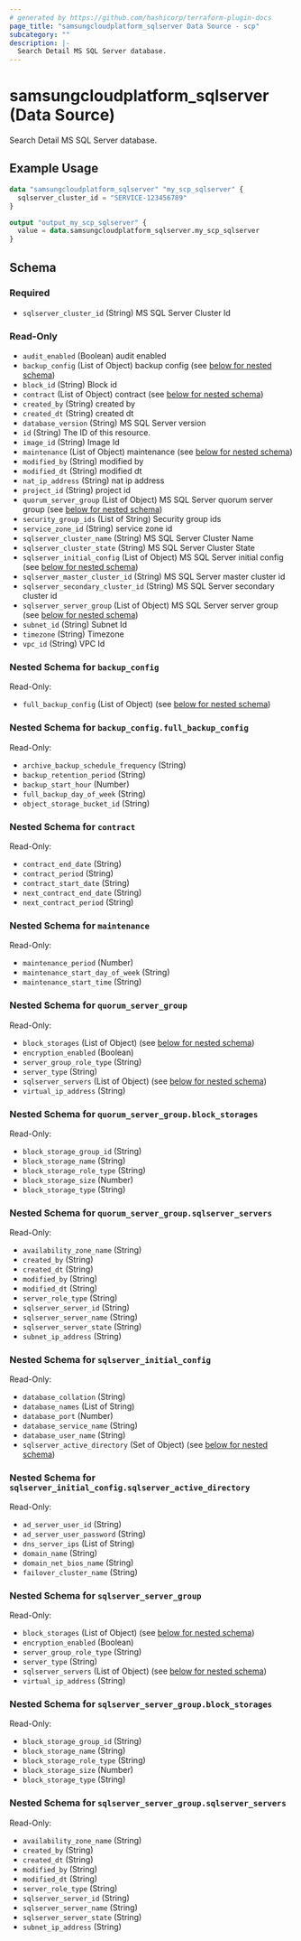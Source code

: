 ```yaml
---
# generated by https://github.com/hashicorp/terraform-plugin-docs
page_title: "samsungcloudplatform_sqlserver Data Source - scp"
subcategory: ""
description: |-
  Search Detail MS SQL Server database.
---
```


# samsungcloudplatform_sqlserver (Data Source)

Search Detail MS SQL Server database.

## Example Usage

```terraform
data "samsungcloudplatform_sqlserver" "my_scp_sqlserver" {
  sqlserver_cluster_id = "SERVICE-123456789"
}

output "output_my_scp_sqlserver" {
  value = data.samsungcloudplatform_sqlserver.my_scp_sqlserver
}
```

<!-- schema generated by tfplugindocs -->
## Schema

### Required

- `sqlserver_cluster_id` (String) MS SQL Server Cluster Id

### Read-Only

- `audit_enabled` (Boolean) audit enabled
- `backup_config` (List of Object) backup config (see [below for nested schema](#nestedatt--backup_config))
- `block_id` (String) Block id
- `contract` (List of Object) contract (see [below for nested schema](#nestedatt--contract))
- `created_by` (String) created by
- `created_dt` (String) created dt
- `database_version` (String) MS SQL Server version
- `id` (String) The ID of this resource.
- `image_id` (String) Image Id
- `maintenance` (List of Object) maintenance (see [below for nested schema](#nestedatt--maintenance))
- `modified_by` (String) modified by
- `modified_dt` (String) modified dt
- `nat_ip_address` (String) nat ip address
- `project_id` (String) project id
- `quorum_server_group` (List of Object) MS SQL Server quorum server group (see [below for nested schema](#nestedatt--quorum_server_group))
- `security_group_ids` (List of String) Security group ids
- `service_zone_id` (String) service zone id
- `sqlserver_cluster_name` (String) MS SQL Server Cluster Name
- `sqlserver_cluster_state` (String) MS SQL Server Cluster State
- `sqlserver_initial_config` (List of Object) MS SQL Server initial config (see [below for nested schema](#nestedatt--sqlserver_initial_config))
- `sqlserver_master_cluster_id` (String) MS SQL Server master cluster id
- `sqlserver_secondary_cluster_id` (String) MS SQL Server secondary cluster id
- `sqlserver_server_group` (List of Object) MS SQL Server server group (see [below for nested schema](#nestedatt--sqlserver_server_group))
- `subnet_id` (String) Subnet Id
- `timezone` (String) Timezone
- `vpc_id` (String) VPC Id

<a id="nestedatt--backup_config"></a>
### Nested Schema for `backup_config`

Read-Only:

- `full_backup_config` (List of Object) (see [below for nested schema](#nestedobjatt--backup_config--full_backup_config))

<a id="nestedobjatt--backup_config--full_backup_config"></a>
### Nested Schema for `backup_config.full_backup_config`

Read-Only:

- `archive_backup_schedule_frequency` (String)
- `backup_retention_period` (String)
- `backup_start_hour` (Number)
- `full_backup_day_of_week` (String)
- `object_storage_bucket_id` (String)



<a id="nestedatt--contract"></a>
### Nested Schema for `contract`

Read-Only:

- `contract_end_date` (String)
- `contract_period` (String)
- `contract_start_date` (String)
- `next_contract_end_date` (String)
- `next_contract_period` (String)


<a id="nestedatt--maintenance"></a>
### Nested Schema for `maintenance`

Read-Only:

- `maintenance_period` (Number)
- `maintenance_start_day_of_week` (String)
- `maintenance_start_time` (String)


<a id="nestedatt--quorum_server_group"></a>
### Nested Schema for `quorum_server_group`

Read-Only:

- `block_storages` (List of Object) (see [below for nested schema](#nestedobjatt--quorum_server_group--block_storages))
- `encryption_enabled` (Boolean)
- `server_group_role_type` (String)
- `server_type` (String)
- `sqlserver_servers` (List of Object) (see [below for nested schema](#nestedobjatt--quorum_server_group--sqlserver_servers))
- `virtual_ip_address` (String)

<a id="nestedobjatt--quorum_server_group--block_storages"></a>
### Nested Schema for `quorum_server_group.block_storages`

Read-Only:

- `block_storage_group_id` (String)
- `block_storage_name` (String)
- `block_storage_role_type` (String)
- `block_storage_size` (Number)
- `block_storage_type` (String)


<a id="nestedobjatt--quorum_server_group--sqlserver_servers"></a>
### Nested Schema for `quorum_server_group.sqlserver_servers`

Read-Only:

- `availability_zone_name` (String)
- `created_by` (String)
- `created_dt` (String)
- `modified_by` (String)
- `modified_dt` (String)
- `server_role_type` (String)
- `sqlserver_server_id` (String)
- `sqlserver_server_name` (String)
- `sqlserver_server_state` (String)
- `subnet_ip_address` (String)



<a id="nestedatt--sqlserver_initial_config"></a>
### Nested Schema for `sqlserver_initial_config`

Read-Only:

- `database_collation` (String)
- `database_names` (List of String)
- `database_port` (Number)
- `database_service_name` (String)
- `database_user_name` (String)
- `sqlserver_active_directory` (Set of Object) (see [below for nested schema](#nestedobjatt--sqlserver_initial_config--sqlserver_active_directory))

<a id="nestedobjatt--sqlserver_initial_config--sqlserver_active_directory"></a>
### Nested Schema for `sqlserver_initial_config.sqlserver_active_directory`

Read-Only:

- `ad_server_user_id` (String)
- `ad_server_user_password` (String)
- `dns_server_ips` (List of String)
- `domain_name` (String)
- `domain_net_bios_name` (String)
- `failover_cluster_name` (String)



<a id="nestedatt--sqlserver_server_group"></a>
### Nested Schema for `sqlserver_server_group`

Read-Only:

- `block_storages` (List of Object) (see [below for nested schema](#nestedobjatt--sqlserver_server_group--block_storages))
- `encryption_enabled` (Boolean)
- `server_group_role_type` (String)
- `server_type` (String)
- `sqlserver_servers` (List of Object) (see [below for nested schema](#nestedobjatt--sqlserver_server_group--sqlserver_servers))
- `virtual_ip_address` (String)

<a id="nestedobjatt--sqlserver_server_group--block_storages"></a>
### Nested Schema for `sqlserver_server_group.block_storages`

Read-Only:

- `block_storage_group_id` (String)
- `block_storage_name` (String)
- `block_storage_role_type` (String)
- `block_storage_size` (Number)
- `block_storage_type` (String)


<a id="nestedobjatt--sqlserver_server_group--sqlserver_servers"></a>
### Nested Schema for `sqlserver_server_group.sqlserver_servers`

Read-Only:

- `availability_zone_name` (String)
- `created_by` (String)
- `created_dt` (String)
- `modified_by` (String)
- `modified_dt` (String)
- `server_role_type` (String)
- `sqlserver_server_id` (String)
- `sqlserver_server_name` (String)
- `sqlserver_server_state` (String)
- `subnet_ip_address` (String)


